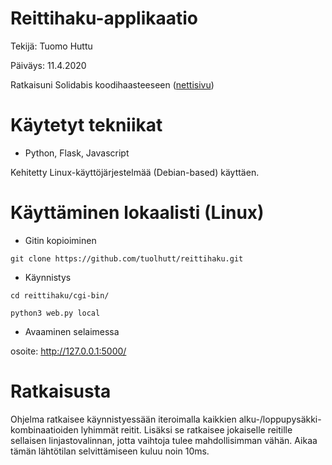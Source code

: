 # Reittihaku-applikaatio

Tekijä: Tuomo Huttu

Päiväys: 11.4.2020

Ratkaisuni Solidabis koodihaasteeseen ([nettisivu](https://koodihaaste.solidabis.com/))


# Käytetyt tekniikat

* Python, Flask, Javascript

Kehitetty Linux-käyttöjärjestelmää (Debian-based) käyttäen.


# Käyttäminen lokaalisti (Linux)

* Gitin kopioiminen

`git clone https://github.com/tuolhutt/reittihaku.git`

* Käynnistys

`cd reittihaku/cgi-bin/`

`python3 web.py local`

* Avaaminen selaimessa

osoite: http://127.0.0.1:5000/


# Ratkaisusta

Ohjelma ratkaisee käynnistyessään iteroimalla kaikkien alku-/loppupysäkki-kombinaatioiden lyhimmät reitit. Lisäksi se ratkaisee jokaiselle reitille sellaisen linjastovalinnan, jotta vaihtoja tulee mahdollisimman vähän. Aikaa tämän lähtötilan selvittämiseen kuluu noin 10ms.
